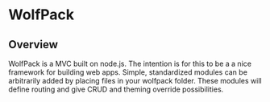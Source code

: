 WolfPack
=====
Overview
--------
WolfPack is a MVC built on node.js. The intention is for this to be a a nice framework for building web apps. Simple, standardized modules can be arbitrarily added by placing files in your wolfpack folder. These modules will define routing and give CRUD and theming override possibilities.

